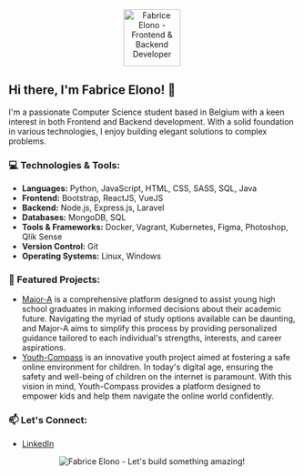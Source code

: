 <!-- Header -->
<div align="center">
  <img src="https://cdn-icons-png.flaticon.com/512/560/560216.png" alt="Fabrice Elono - Frontend & Backend Developer" width="100">
</div>

<!-- Introduction -->
## Hi there, I'm Fabrice Elono! 👋

I'm a passionate Computer Science student based in Belgium with a keen interest in both Frontend and Backend development. With a solid foundation in various technologies, I enjoy building elegant solutions to complex problems.

<!-- Skills -->
### 💻 Technologies & Tools:
- **Languages:** Python, JavaScript, HTML, CSS, SASS, SQL, Java
- **Frontend:** Bootstrap, ReactJS, VueJS
- **Backend:** Node.js, Express.js, Laravel
- **Databases:** MongoDB, SQL
- **Tools & Frameworks:** Docker, Vagrant, Kubernetes, Figma, Photoshop, Qlik Sense
- **Version Control:** Git
- **Operating Systems:** Linux, Windows

<!-- Projects -->
### 🚀 Featured Projects:
- [Major-A](https://majora.sinners.be/) is a comprehensive platform designed to assist young high school graduates in making informed decisions about their academic future. Navigating the myriad of study options available can be daunting, and Major-A aims to simplify this process by providing personalized guidance tailored to each individual's strengths, interests, and career aspirations.
- [Youth-Compass](https://1acs-2023-team-7.netlify.app/)  is an innovative youth project aimed at fostering a safe online environment for children. In today's digital age, ensuring the safety and well-being of children on the internet is paramount. With this vision in mind, Youth-Compass provides a platform designed to empower kids and help them navigate the online world confidently.

<!-- Connect with me -->
### 📫 Let's Connect:
- [LinkedIn](https://www.linkedin.com/in/fabriceelono/)
<!-- [Portfolio](https://www.yourportfolio.com)-->

<!-- Footer -->
<div align="center">
  <img src="footer.png" alt="Fabrice Elono - Let's build something amazing!">
</div>
